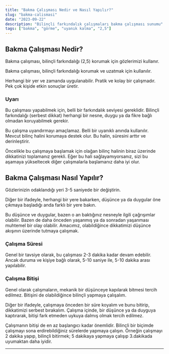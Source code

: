 ```yaml
---
title: "Bakma Çalışması Nedir ve Nasıl Yapılır?"
slug: "bakma-calismasi"
date: "2023-09-22"
description: "Bilinçli farkındalık çalışmaları bakma çalışması sunumu"
tags: ["bakma", "görme", "uyanık kalma", "2,5"]
---
```


## Bakma Çalışması Nedir?

Bakma çalışması, bilinçli farkındalığı (2,5) korumak için gözlerimizi kullanır.

Bakma çalışması, bilinçli farkındalığı korumak ve uzatmak için kullanılır.

Herhangi bir yer ve zamanda uygulanabilir. Pratik ve kolay bir çalışmadır. Pek çok kişide etkin sonuçlar üretir.

### Uyarı

Bu çalışması yapabilmek için, belli bir farkındalık seviyesi gereklidir. Bilinçli farkındalığı (serbest dikkat) herhangi bir nesne, duygu ya da fikre bağlı olmadan koruyabilmek gerekir.

Bu çalışma uyandırmayı amaçlamaz. Belli bir uyanıklı anında kullanılır. Mevcut bilinç halini korumaya destek olur. Bu halin, süresini arttır ve derinleştirir.

Öncelikle bu çalışmaya başlamak için olağan bilinç halinin biraz üzerinde dikkatinizi toplamanız gerekli. Eğer bu hali sağlayamıyorsanız, sizi bu aşamaya yükseltecek diğer çalışmalarla başlamanız daha iyi olur.

## Bakma Çalışması Nasıl Yapılır?

Gözlerinizin odaklandığı yeri 3-5 saniyede bir değiştirin.

Diğer bir ifadeyle, herhangi bir yere bakarken, düşünce ya da duygular öne çıkmaya başladığı anda farklı bir yere bakın.

Bu düşünce ve duygular, bazen o an baktığınız nesneyle ilgili çağrışımlar olabilir. Bazen de daha önceden yaşanmış ya da sonradan yaşanması muhtemel bir olay olabilir. Amacımız, olabildiğince dikkatimizi düşünce akışının üzerinde tutmaya çalışmak.

### Çalışma Süresi

Genel bir tavsiye olarak, bu çalışması 2-3 dakika kadar devam edebilir. Ancak duruma ve kişiye bağlı olarak, 5-10 saniye ile, 5-10 dakika arası yapılabilir.

### Çalışma Bitişi

Genel olarak çalışmaların, mekanik bir düşünceye kapılarak bitmesi tercih edilmez. Bitişini de olabildiğince bilinçli yapmaya çalışalım.

Diğer bir ifadeyle, çalışmaya önceden bir süre koyalım ve bunu bitirip, dikkatimizi serbest bırakalım. Çalışma içinde, bir düşünce ya da duyguya kaptırarak, bitişi fark etmeden uykuya dalmış olmak tercih edilmez.

Çalışmanın bitişi de en az başlangıcı kadar önemlidir. Bilinçli bir biçimde çalışmayı sona erdirebildiğiniz sürelerde yapmaya çalışın. Örneğin çalışmayı 2 dakika yapıp, bilinçli bitirmek; 5 dakikaya yapmaya çalışıp 3.dakikada uyumaktan daha iyidir.

---

<!-- ## Bakma Çalışması Video Anlatımı

### İlgili sayfalar -->
